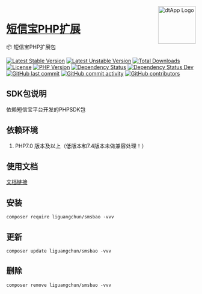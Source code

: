 <img align="right" width="100" src="https://cdn.oss.liguangchun.cn/04/999e9f2f06d396968eacc10ce9bc8a.png" alt="dtApp Logo"/>

<h1 align="left"><a href="https://www.dtapp.net/">短信宝PHP扩展</a></h1>

📦 短信宝PHP扩展包

[![Latest Stable Version](https://poser.pugx.org/liguangchun/smsbao/v/stable)](https://packagist.org/packages/liguangchun/smsbao) 
[![Latest Unstable Version](https://poser.pugx.org/liguangchun/smsbao/v/unstable)](https://packagist.org/packages/liguangchun/smsbao) 
[![Total Downloads](https://poser.pugx.org/liguangchun/smsbao/downloads)](https://packagist.org/packages/liguangchun/smsbao) 
[![License](https://poser.pugx.org/liguangchun/smsbao/license)](https://packagist.org/packages/liguangchun/smsbao)
[![PHP Version](https://img.shields.io/badge/php-%3E%3D7.0-8892BF.svg)](https://packagist.org/packages/GC0202/smsbao)
[![Dependency Status](https://david-dm.org/GC0202/smsbao.svg)](https://david-dm.org/GC0202/smsbao)
[![Dependency Status Dev](https://david-dm.org/GC0202/smsbao/dev-status.svg)](https://david-dm.org/GC0202/smsbao?type=dev)
[![GitHub last commit](https://img.shields.io/github/last-commit/GC0202/smsbao?logo=github)](https://github.com/GC0202/smsbao/commits)
[![GitHub commit activity](https://img.shields.io/github/commit-activity/m/GC0202/smsbao)](https://github.com/GC0202/smsbao/commits)
[![GitHub contributors](https://img.shields.io/github/contributors/GC0202/smsbao?logo=github&label=developers)](https://github.com/GC0202/smsbao/graphs/contributors)

## SDK包说明

依赖短信宝平台开发的PHPSDK包

## 依赖环境

1. PHP7.0 版本及以上（低版本和7.4版本未做兼容处理！）

## 使用文档

[文档链接][https://apidoc.dtapp.net/web/#/9]

## 安装

```text
composer require liguangchun/smsbao -vvv
```

## 更新

```text
composer update liguangchun/smsbao -vvv
```

## 删除

```text
composer remove liguangchun/smsbao -vvv
```


[https://apidoc.dtapp.net/web/#/9]: https://apidoc.dtapp.net/web/#/9
